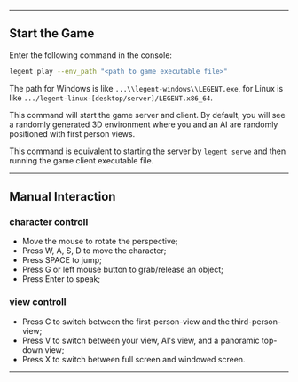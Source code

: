 
---

## Start the Game

Enter the following command in the console:
``` bash
legent play --env_path "<path to game executable file>"
```

The path for Windows is like `...\\legent-windows\\LEGENT.exe`, for Linux is like `.../legent-linux-[desktop/server]/LEGENT.x86_64`.

This command will start the game server and client. By default, you will see a randomly generated 3D environment where you and an AI are randomly positioned with first person views.

This command is equivalent to starting the server by `legent serve` and then running the game client executable file.

---

## Manual Interaction

### character controll
* Move the mouse to rotate the perspective;
* Press W, A, S, D to move the character;
* Press SPACE to jump;
* Press G or left mouse button to grab/release an object;
* Press Enter to speak;

### view controll
* Press C to switch between the first-person-view and the third-person-view;
* Press V to switch between your view, AI's view, and a panoramic top-down view;
* Press X to switch between full screen and windowed screen.

---
